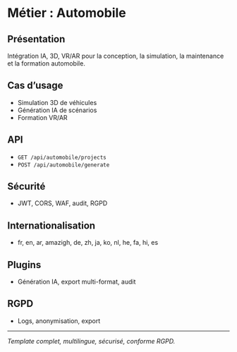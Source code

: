 # Métier : Automobile

## Présentation
Intégration IA, 3D, VR/AR pour la conception, la simulation, la maintenance et la formation automobile.

## Cas d’usage
- Simulation 3D de véhicules
- Génération IA de scénarios
- Formation VR/AR

## API
- `GET /api/automobile/projects`
- `POST /api/automobile/generate`

## Sécurité
- JWT, CORS, WAF, audit, RGPD

## Internationalisation
- fr, en, ar, amazigh, de, zh, ja, ko, nl, he, fa, hi, es

## Plugins
- Génération IA, export multi-format, audit

## RGPD
- Logs, anonymisation, export

---
*Template complet, multilingue, sécurisé, conforme RGPD.*
